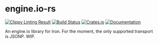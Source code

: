 engine.io-rs
===========

[![Clippy Linting Result](https://clippy.bashy.io/github/vibhavp/engine.io-rs/master/badge.svg)](https://clippy.bashy.io/github/vibhavp/engine.io-rs/master/log)
[![Build Status](https://travis-ci.org/vibhavp/engine.io-rs.svg?branch=master)](https://travis-ci.org/vibhavp/engine.io-rs)
[![Crates.io](https://img.shields.io/crates/v/engine-io.svg?maxAge=2592000)](https://crates.io/crates/engine-io)
[![Documentation](https://img.shields.io/badge/Rust-%20%20Documentation-blue.svg)](https://vibhavp.github.io/engine.io-rs)

An engine.io library for Iron. For the moment, the only supported transport is
JSONP. WIP.

